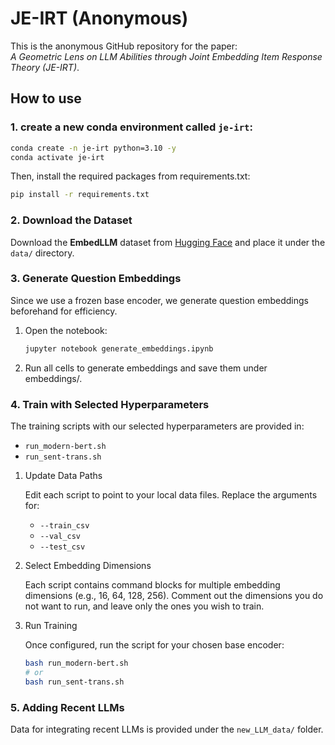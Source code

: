 # JE-IRT (Anonymous)

This is the anonymous GitHub repository for the paper:  
*A Geometric Lens on LLM Abilities through Joint Embedding Item Response Theory (JE-IRT)*.

## How to use

### 1. create a new conda environment called `je-irt`:

```bash
conda create -n je-irt python=3.10 -y
conda activate je-irt
```

Then, install the required packages from requirements.txt:
```bash
pip install -r requirements.txt
```
### 2. Download the Dataset
Download the **EmbedLLM** dataset from [Hugging Face](https://huggingface.co/datasets/RZ412/EmbedLLM) and place it under the `data/` directory.


### 3. Generate Question Embeddings

Since we use a frozen base encoder, we generate question embeddings beforehand for efficiency.

1. Open the notebook:
   ```bash
   jupyter notebook generate_embeddings.ipynb
   ```
2. Run all cells to generate embeddings and save them under embeddings/.



### 4. Train with Selected Hyperparameters

The training scripts with our selected hyperparameters are provided in:
- `run_modern-bert.sh`
- `run_sent-trans.sh`

1. Update Data Paths

    Edit each script to point to your local data files. Replace the arguments for:
    - `--train_csv`
    - `--val_csv`
    - `--test_csv`

2. Select Embedding Dimensions

    Each script contains command blocks for multiple embedding dimensions (e.g., 16, 64, 128, 256).
    Comment out the dimensions you do not want to run, and leave only the ones you wish to train.
    
3. Run Training

    Once configured, run the script for your chosen base encoder:
    ```bash
    bash run_modern-bert.sh
    # or
    bash run_sent-trans.sh
    ```

### 5. Adding Recent LLMs

Data for integrating recent LLMs is provided under the `new_LLM_data/` folder.  
